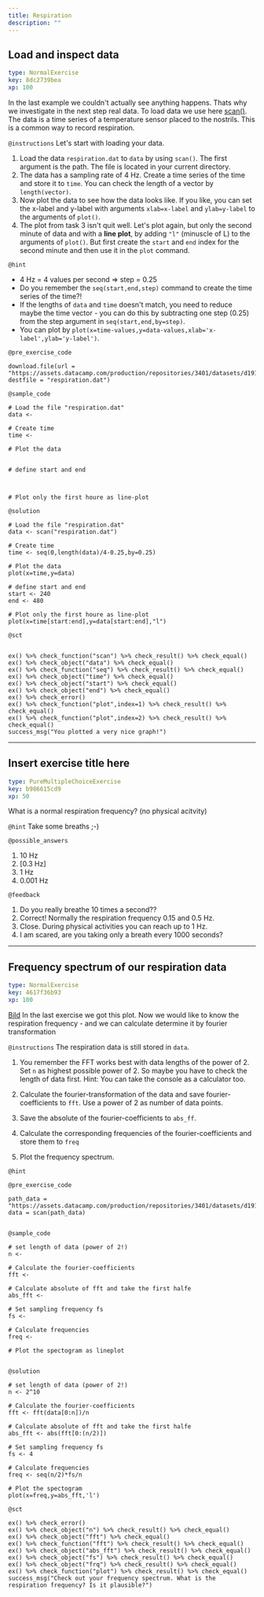 ```yaml
---
title: Respiration
description: ""
---
```


## Load and inspect data

```yaml
type: NormalExercise
key: 8dc2739bea
xp: 100
```

In the last example we couldn't actually see anything happens. Thats why we investigate in the next step real data. To load data we use here [scan()](https://www.rdocumentation.org/packages/base/versions/3.5.3/topics/scan). The data is a time series of a temperature sensor placed to the nostrils. This is a common way to record respiration.

`@instructions`
Let's start with loading your data. 
1. Load the data ```respiration.dat``` to ```data``` by using ```scan()```. The first argument is the path. The file is located in your current directory. 
2. The data has a sampling rate of 4 Hz. Create a time series of the time and store it to ```time```. You can check the length of a vector by ```length(vector)```.   
3. Now plot the data to see how the data looks like. If you like, you can set the x-label and y-label with arguments ```xlab=x-label``` and ```ylab=y-label``` to the arguments of ```plot()```.
4. The plot from task 3 isn't quit well. Let's plot again, but only the second minute of data and with a **line plot**, by adding ```"l"``` (minuscle of L) to the arguments of ```plot()```. But first create the ```start``` and ```end``` index for the second minute and then use it in the ```plot``` command.

`@hint`
- 4 Hz = 4 values per second => step = 0.25
- Do you remember the ```seq(start,end,step)``` command to create the time series of the time?!  
- If the lengths of ```data``` and ```time``` doesn't match, you need to reduce maybe the time vector - you can do this by subtracting one step (0.25) from the step argument in ```seq(start,end,by=step)```.
- You can plot by ```plot(x=time-values,y=data-values,xlab='x-label',ylab='y-label')```.

`@pre_exercise_code`
```{r}
download.file(url = "https://assets.datacamp.com/production/repositories/3401/datasets/d191ac1f6ae2fda3392c4d41b892ba8bd2822bf3/atmung.dat", destfile = "respiration.dat")

```

`@sample_code`
```{r}
# Load the file "respiration.dat"
data <- 

# Create time
time <- 

# Plot the data


# define start and end



# Plot only the first houre as line-plot

```

`@solution`
```{r}
# Load the file "respiration.dat"
data <- scan("respiration.dat")

# Create time
time <- seq(0,length(data)/4-0.25,by=0.25)

# Plot the data
plot(x=time,y=data)

# define start and end
start <- 240
end <- 480

# Plot only the first houre as line-plot
plot(x=time[start:end],y=data[start:end],"l")
```

`@sct`
```{r}

ex() %>% check_function("scan") %>% check_result() %>% check_equal()
ex() %>% check_object("data") %>% check_equal()
ex() %>% check_function("seq") %>% check_result() %>% check_equal()
ex() %>% check_object("time") %>% check_equal()
ex() %>% check_object("start") %>% check_equal()
ex() %>% check_object("end") %>% check_equal()
ex() %>% check_error()
ex() %>% check_function("plot",index=1) %>% check_result() %>% check_equal()
ex() %>% check_function("plot",index=2) %>% check_result() %>% check_equal()
success_msg("You plotted a very nice graph!")
```

---

## Insert exercise title here

```yaml
type: PureMultipleChoiceExercise
key: b986615cd9
xp: 50
```

What is a normal respiration frequency? (no physical acitvity)

`@hint`
Take some breaths ;-)

`@possible_answers`
1. 10 Hz
2. [0.3 Hz]
3. 1 Hz 
4. 0.001 Hz

`@feedback`
1. Do you really breathe 10 times a second?? 
2. Correct! Normally the respiration frequency 0.15 and 0.5 Hz.
3. Close. During physical activities you can reach up to 1 Hz.
4. I am scared, are you taking only a breath every 1000 seconds?

---

## Frequency spectrum of our respiration data

```yaml
type: NormalExercise
key: 4617f36b93
xp: 100
```

[Bild](https://assets.datacamp.com/production/repositories/3401/datasets/3ef69998a7434569bb3df0dc7e33b09c2b827e65/respiration.png) In the last exercise we got this plot. Now we would like to know the respiration frequency - and we can calculate determine it by fourier transformation


`@instructions`
The respiration data is still stored in ```data```.
1. You remember the FFT works best with data lengths of the power of 2. Set ```n``` as highest possible power of 2. So maybe you have to check the length of data first. Hint: You can take the console as a calculator too.

2. Calculate the fourier-transformation of the data and save fourier-coefficients to ```fft```. Use a power of 2 as number of data points. 

3. Save the absolute of the fourier-coefficients to ```abs_ff```.

4. Calculate the corresponding frequencies of the fourier-coefficients and store them to ```freq```

5. Plot the frequency spectrum.

`@hint`


`@pre_exercise_code`
```{r}
path_data = "https://assets.datacamp.com/production/repositories/3401/datasets/d191ac1f6ae2fda3392c4d41b892ba8bd2822bf3/atmung.dat"
data = scan(path_data)


```

`@sample_code`
```{r}
# set length of data (power of 2!)
n <- 

# Calculate the fourier-coefficients
fft <-  

# Calculate absolute of fft and take the first halfe
abs_fft <- 

# Set sampling frequency fs
fs <- 

# Calculate frequencies
freq <- 

# Plot the spectogram as lineplot


```

`@solution`
```{r}
# set length of data (power of 2!)
n <- 2^10

# Calculate the fourier-coefficients
fft <- fft(data[0:n])/n 

# Calculate absolute of fft and take the first halfe
abs_fft <- abs(fft[0:(n/2)])

# Set sampling frequency fs
fs <- 4

# Calculate frequencies
freq <- seq(n/2)*fs/n

# Plot the spectogram
plot(x=freq,y=abs_fft,'l')
```

`@sct`
```{r}
ex() %>% check_error()
ex() %>% check_object("n") %>% check_result() %>% check_equal()
ex() %>% check_object("fft") %>% check_equal()
ex() %>% check_function("fft") %>% check_result() %>% check_equal()
ex() %>% check_object("abs_fft") %>% check_result() %>% check_equal()
ex() %>% check_object("fs") %>% check_result() %>% check_equal()
ex() %>% check_object("frq") %>% check_result() %>% check_equal()
ex() %>% check_function("plot") %>% check_result() %>% check_equal()
success_msg("Check out your frequency spectrum. What is the respiration frequency? Is it plausible?")
```
